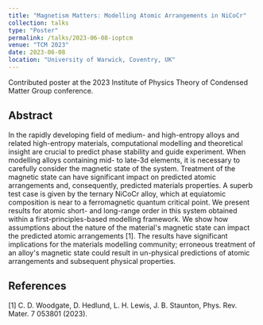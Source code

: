 ```yaml
---
title: "Magnetism Matters: Modelling Atomic Arrangements in NiCoCr"
collection: talks
type: "Poster"
permalink: /talks/2023-06-08-ioptcm
venue: "TCM 2023"
date: 2023-06-08
location: "University of Warwick, Coventry, UK"
---
```


Contributed poster at the 2023 Institute of Physics Theory of Condensed Matter Group conference.

<h2>Abstract</h2>
In the rapidly developing field of medium- and high-entropy alloys and related high-entropy materials, computational modelling and theoretical insight are crucial to predict phase stability and guide experiment. When modelling alloys containing mid- to late-3d elements, it is necessary to carefully consider the magnetic state of the system. Treatment of the magnetic state can have significant impact on predicted atomic arrangements and, consequently, predicted materials properties. A superb test case is given by the ternary NiCoCr alloy, which at equiatomic composition is near to a ferromagnetic quantum critical point. We present results for atomic short- and long-range order in this system obtained within a first-principles-based modelling framework. We show how assumptions about the nature of the material's magnetic state can impact the predicted atomic arrangements [1]. The results have significant implications for the materials modelling community; erroneous treatment of an alloy's magnetic state could result in un-physical predictions of atomic arrangements and subsequent physical properties.

<h2>References</h2>
[1] C. D. Woodgate, D. Hedlund, L. H. Lewis, J. B. Staunton, Phys. Rev. Mater. 7 053801 (2023).
